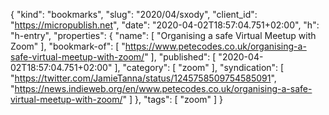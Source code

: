 {
  "kind": "bookmarks",
  "slug": "2020/04/sxody",
  "client_id": "https://micropublish.net",
  "date": "2020-04-02T18:57:04.751+02:00",
  "h": "h-entry",
  "properties": {
    "name": [
      "Organising a safe Virtual Meetup with Zoom"
    ],
    "bookmark-of": [
      "https://www.petecodes.co.uk/organising-a-safe-virtual-meetup-with-zoom/"
    ],
    "published": [
      "2020-04-02T18:57:04.751+02:00"
    ],
    "category": [
      "zoom"
    ],
    "syndication": [
      "https://twitter.com/JamieTanna/status/1245758509754585091",
      "https://news.indieweb.org/en/www.petecodes.co.uk/organising-a-safe-virtual-meetup-with-zoom/"
    ]
  },
  "tags": [
    "zoom"
  ]
}
